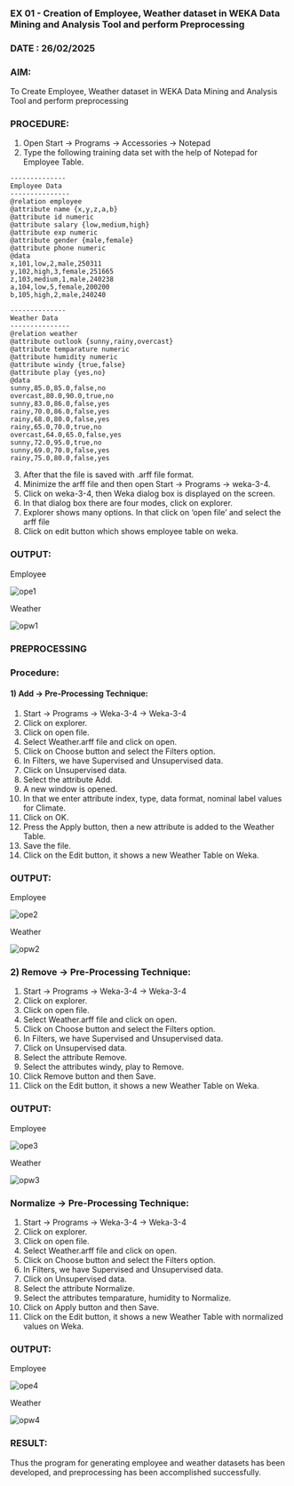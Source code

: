 ### EX 01 - Creation of Employee, Weather dataset in WEKA Data Mining and Analysis Tool and perform Preprocessing

### DATE : 26/02/2025
 
### AIM: 
  To Create Employee, Weather dataset in WEKA Data Mining and Analysis Tool and perform preprocessing

### PROCEDURE: 

1) Open Start -> Programs -> Accessories -> Notepad
2) Type the following training data set with the help of Notepad for Employee Table.

```
--------------
Employee Data
---------------
@relation employee
@attribute name {x,y,z,a,b}
@attribute id numeric
@attribute salary {low,medium,high}
@attribute exp numeric
@attribute gender {male,female}
@attribute phone numeric
@data
x,101,low,2,male,250311
y,102,high,3,female,251665
z,103,medium,1,male,240238
a,104,low,5,female,200200
b,105,high,2,male,240240

--------------
Weather Data
---------------
@relation weather
@attribute outlook {sunny,rainy,overcast}
@attribute temparature numeric
@attribute humidity numeric
@attribute windy {true,false}
@attribute play {yes,no}
@data
sunny,85.0,85.0,false,no
overcast,80.0,90.0,true,no
sunny,83.0,86.0,false,yes
rainy,70.0,86.0,false,yes
rainy,68.0,80.0,false,yes
rainy,65.0,70.0,true,no
overcast,64.0,65.0,false,yes
sunny,72.0,95.0,true,no
sunny,69.0,70.0,false,yes
rainy,75.0,80.0,false,yes
```

3) After that the file is saved with .arff file format.
4) Minimize the arff file and then open Start -> Programs -> weka-3-4.
5) Click on weka-3-4, then Weka dialog box is displayed on the screen.
6) In that dialog box there are four modes, click on explorer.
7) Explorer shows many options. In that click on ‘open file’ and select the arff file
8) Click on edit button which shows employee table on weka.

### OUTPUT:

Employee

![ope1](https://github.com/user-attachments/assets/60c2e87f-4b3e-4835-9849-63381b95a5d0)

Weather

![opw1](https://github.com/user-attachments/assets/01a3af5f-ac87-449c-b5a3-bf920b9dba5e)

### PREPROCESSING

### Procedure:

#### 1) Add -> Pre-Processing Technique:

1) Start -> Programs -> Weka-3-4 -> Weka-3-4
2) Click on explorer.
3) Click on open file.
4) Select Weather.arff file and click on open.
5) Click on Choose button and select the Filters option.
6) In Filters, we have Supervised and Unsupervised data.
7) Click on Unsupervised data.
8) Select the attribute Add.
9) A new window is opened.
10) In that we enter attribute index, type, data format, nominal label values for Climate.
11) Click on OK.
12) Press the Apply button, then a new attribute is added to the Weather Table.
13) Save the file.
14) Click on the Edit button, it shows a new Weather Table on Weka.

### OUTPUT:

Employee

![ope2](https://github.com/user-attachments/assets/e9677ab9-db98-4b97-9d1d-3b23f497c00e)

Weather

![opw2](https://github.com/user-attachments/assets/2339dd56-fac3-473d-8f84-d7a6acc97a0a)

### 2) Remove -> Pre-Processing Technique:

1) Start -> Programs -> Weka-3-4 -> Weka-3-4
2) Click on explorer.
3) Click on open file.
4) Select Weather.arff file and click on open.
5) Click on Choose button and select the Filters option.
6) In Filters, we have Supervised and Unsupervised data.
7) Click on Unsupervised data.
8) Select the attribute Remove.
9) Select the attributes windy, play to Remove.
10) Click Remove button and then Save.
11) Click on the Edit button, it shows a new Weather Table on Weka.

### OUTPUT:

Employee

![ope3](https://github.com/user-attachments/assets/9af1a40b-ee6f-4472-a562-32082c8d6e37)

Weather 

![opw3](https://github.com/user-attachments/assets/811462c1-1bab-4d2d-9fbd-4a891d7b34cf)

### Normalize -> Pre-Processing Technique:

1) Start -> Programs -> Weka-3-4 -> Weka-3-4
2) Click on explorer.
3) Click on open file.
4) Select Weather.arff file and click on open.
5) Click on Choose button and select the Filters option.
6) In Filters, we have Supervised and Unsupervised data.
7) Click on Unsupervised data.
8) Select the attribute Normalize.
9) Select the attributes temparature, humidity to Normalize.
10) Click on Apply button and then Save.
11) Click on the Edit button, it shows a new Weather Table with normalized values on Weka.

### OUTPUT:

Employee 

![ope4](https://github.com/user-attachments/assets/35725f1d-c29a-4e2a-b3e3-c26c84fbca80)

Weather

![opw4](https://github.com/user-attachments/assets/043f0f4a-94c7-4317-ae1d-c5a971a56e23)

### RESULT: 
Thus the program for generating employee and weather datasets has been developed, and preprocessing has been accomplished successfully.
